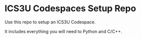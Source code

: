 # ICS3U Codespaces Setup Repo

Use this repo to setup an ICS3U Codespace.

It includes everything you will need to Python and C/C++.